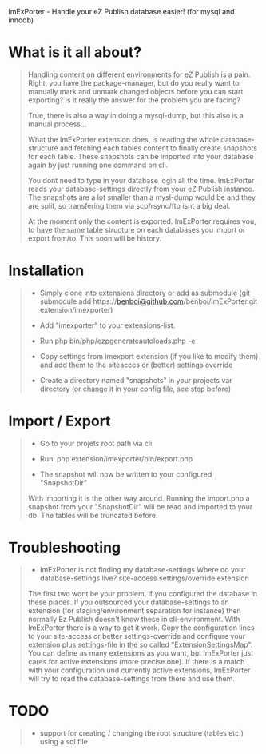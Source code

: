 ImExPorter - Handle your eZ Publish database easier! (for mysql and innodb)

# What is it all about?
> Handling content on different environments for eZ Publish is a pain. Right, you have the package-manager, but do you really want
> to manually mark and unmark changed objects before you can start exporting? Is it really the answer for the problem you are facing?
>
> True, there is also a way in doing a mysql-dump, but this also is a manual process...
>
> What the ImExPorter extension does, is reading the whole database-structure and fetching each tables content to finally create
> snapshots for each table. These snapshots can be imported into your database again by just running one command on cli.
>
> You dont need to type in your database login all the time. ImExPorter reads your database-settings directly from your eZ Publish instance.
> The snapshots are a lot smaller than a mysl-dump would be and they are split, so transfering them via scp/rsync/ftp isnt a big deal.
>
> At the moment only the content is exported. ImExPorter requires you, to have the same table structure on each databases you import or export
> from/to. This soon will be history.

# Installation
>+ Simply clone into extensions directory or add as submodule (git submodule add https://benboi@github.com/benboi/ImExPorter.git extension/imexporter)
>
>+ Add "imexporter" to your extensions-list.
>
>+ Run php bin/php/ezpgenerateautoloads.php -e
>
>+ Copy settings from imexport extension (if you like to modify them) and add them to the siteacces or (better) settings override
>
>+ Create a directory named "snapshots" in your projects var directory (or change it in your config file, see step before)

# Import / Export
>+ Go to your projets root path via cli
>
>+ Run: php extension/imexporter/bin/export.php
>
>+ The snapshot will now be written to your configured "SnapshotDir"
>
> With importing it is the other way around. Running the import.php a snapshot from your "SnapshotDir" will be read and imported to your db. The tables will
> be truncated before.

# Troubleshooting
>+ ImExPorter is not finding my database-settings
> Where do your database-settings live?
> site-access
> settings/override
> extension
>
> The first two wont be your problem, if you configured the database in these places. If you outsourced your database-settings to
> an extension (for staging/environment separation for instance) then normally Ez Publish doesn't know these in cli-environment. With
> ImExPorter there is a way to get it work. Copy the configuration lines to your site-access or better settings-override
> and configure your extension plus settings-file in the so called "ExtensionSettingsMap". You can define as many extensions as you want,
> but ImExPorter just cares for active extensions (more precise one). If there is a match with your configuration und currently active
> extensions, ImExPorter will try to read the database-settings from there and use them.

# TODO
>+ support for creating / changing the root structure (tables etc.) using a sql file
